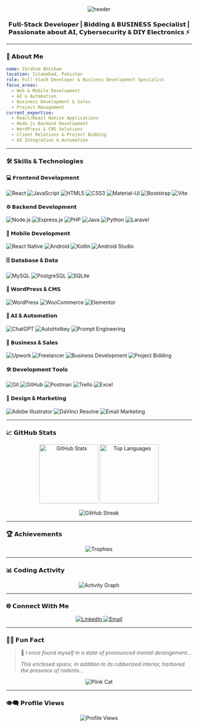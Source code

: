 <!-- Profile Header -->
<p align="center">
  <img src="https://capsule-render.vercel.app/api?type=waving&color=0e75b6&height=100&section=header&text=Hi%20👋,%20I'm%20Ibrahim%20Ahtsham&fontSize=30&fontAlignY=40&desc=Full-Stack%20Developer%20|%20AI%20Enthusiast%20|%20Tech%20Explorer&descAlignY=60&descAlign=50&fontColor=ffffff" alt="header"/>
</p>

<!-- About Me -->
<h3 align="center">𝗙𝘂𝗹𝗹-𝗦𝘁𝗮𝗰𝗸 𝗗𝗲𝘃𝗲𝗹𝗼𝗽𝗲𝗿 | 𝗕𝗶𝗱𝗱𝗶𝗻𝗴 & 𝗕𝗨𝗦𝗜𝗡𝗘𝗦𝗦 𝗦𝗽𝗲𝗰𝗶𝗮𝗹𝗶𝘀𝘁 | 𝗣𝗮𝘀𝘀𝗶𝗼𝗻𝗮𝘁𝗲 𝗮𝗯𝗼𝘂𝘁 𝗔𝗜, 𝗖𝘆𝗯𝗲𝗿𝘀𝗲𝗰𝘂𝗿𝗶𝘁𝘆 & 𝗗𝗜𝗬 𝗘𝗹𝗲𝗰𝘁𝗿𝗼𝗻𝗶𝗰𝘀 ⚡</h3>

---

### 🧠 𝗔𝗯𝗼𝘂𝘁 𝗠𝗲

```yaml
name: Ibrahim Ahtsham
location: Islamabad, Pakistan
role: Full-Stack Developer & Business Development Specialist
focus_areas:
  - Web & Mobile Development
  - AI & Automation
  - Business Development & Sales
  - Project Management
current_expertise:
  - React/React Native Applications
  - Node.js Backend Development
  - WordPress & CMS Solutions
  - Client Relations & Project Bidding
  - AI Integration & Automation
```

---

### 🛠️ 𝗦𝗸𝗶𝗹𝗹𝘀 & 𝗧𝗲𝗰𝗵𝗻𝗼𝗹𝗼𝗴𝗶𝗲𝘀

#### 💻 𝗙𝗿𝗼𝗻𝘁𝗲𝗻𝗱 𝗗𝗲𝘃𝗲𝗹𝗼𝗽𝗺𝗲𝗻𝘁

<p>
  <img src="https://img.shields.io/badge/React-20232A?style=for-the-badge&logo=react&logoColor=61DAFB" alt="React"/>
  <img src="https://img.shields.io/badge/JavaScript-F7DF1E?style=for-the-badge&logo=javascript&logoColor=black" alt="JavaScript"/>
  <img src="https://img.shields.io/badge/HTML5-E34F26?style=for-the-badge&logo=html5&logoColor=white" alt="HTML5"/>
  <img src="https://img.shields.io/badge/CSS3-1572B6?style=for-the-badge&logo=css3&logoColor=white" alt="CSS3"/>
  <img src="https://img.shields.io/badge/Material--UI-0081CB?style=for-the-badge&logo=material-ui&logoColor=white" alt="Material-UI"/>
  <img src="https://img.shields.io/badge/Bootstrap-563D7C?style=for-the-badge&logo=bootstrap&logoColor=white" alt="Bootstrap"/>
  <img src="https://img.shields.io/badge/Vite-646CFF?style=for-the-badge&logo=vite&logoColor=white" alt="Vite"/>
</p>

#### ⚙️ 𝗕𝗮𝗰𝗸𝗲𝗻𝗱 𝗗𝗲𝘃𝗲𝗹𝗼𝗽𝗺𝗲𝗻𝘁

<p>
  <img src="https://img.shields.io/badge/Node.js-43853D?style=for-the-badge&logo=node.js&logoColor=white" alt="Node.js"/>
  <img src="https://img.shields.io/badge/Express.js-404D59?style=for-the-badge" alt="Express.js"/>
  <img src="https://img.shields.io/badge/PHP-777BB4?style=for-the-badge&logo=php&logoColor=white" alt="PHP"/>
  <img src="https://img.shields.io/badge/Java-ED8B00?style=for-the-badge&logo=java&logoColor=white" alt="Java"/>
  <img src="https://img.shields.io/badge/Python-3776AB?style=for-the-badge&logo=python&logoColor=white" alt="Python"/>
  <img src="https://img.shields.io/badge/Laravel-FF2D20?style=for-the-badge&logo=laravel&logoColor=white" alt="Laravel"/>
</p>

#### 📱 𝗠𝗼𝗯𝗶𝗹𝗲 𝗗𝗲𝘃𝗲𝗹𝗼𝗽𝗺𝗲𝗻𝘁

<p>
  <img src="https://img.shields.io/badge/React_Native-20232A?style=for-the-badge&logo=react&logoColor=61DAFB" alt="React Native"/>
  <img src="https://img.shields.io/badge/Android-3DDC84?style=for-the-badge&logo=android&logoColor=white" alt="Android"/>
  <img src="https://img.shields.io/badge/Kotlin-0095D5?style=for-the-badge&logo=kotlin&logoColor=white" alt="Kotlin"/>
  <img src="https://img.shields.io/badge/Android_Studio-3DDC84?style=for-the-badge&logo=android-studio&logoColor=white" alt="Android Studio"/>
</p>

#### 🗄️ 𝗗𝗮𝘁𝗮𝗯𝗮𝘀𝗲 & 𝗗𝗮𝘁𝗮

<p>
  <img src="https://img.shields.io/badge/MySQL-00000F?style=for-the-badge&logo=mysql&logoColor=white" alt="MySQL"/>
  <img src="https://img.shields.io/badge/PostgreSQL-316192?style=for-the-badge&logo=postgresql&logoColor=white" alt="PostgreSQL"/>
  <img src="https://img.shields.io/badge/SQLite-07405E?style=for-the-badge&logo=sqlite&logoColor=white" alt="SQLite"/>
</p>

#### 🎨 𝗪𝗼𝗿𝗱𝗣𝗿𝗲𝘀𝘀 & 𝗖𝗠𝗦

<p>
  <img src="https://img.shields.io/badge/WordPress-21759B?style=for-the-badge&logo=wordpress&logoColor=white" alt="WordPress"/>
  <img src="https://img.shields.io/badge/WooCommerce-96588A?style=for-the-badge&logo=woocommerce&logoColor=white" alt="WooCommerce"/>
  <img src="https://img.shields.io/badge/Elementor-92003B?style=for-the-badge&logo=elementor&logoColor=white" alt="Elementor"/>
</p>

#### 🤖 𝗔𝗜 & 𝗔𝘂𝘁𝗼𝗺𝗮𝘁𝗶𝗼𝗻

<p>
  <img src="https://img.shields.io/badge/ChatGPT-74aa9c?style=for-the-badge&logo=openai&logoColor=white" alt="ChatGPT"/>
  <img src="https://img.shields.io/badge/AutoHotkey-334455?style=for-the-badge&logo=autohotkey&logoColor=white" alt="AutoHotkey"/>
  <img src="https://img.shields.io/badge/Prompt_Engineering-FF6B6B?style=for-the-badge" alt="Prompt Engineering"/>
</p>

#### 💼 𝗕𝘂𝘀𝗶𝗻𝗲𝘀𝘀 & 𝗦𝗮𝗹𝗲𝘀

<p>
  <img src="https://img.shields.io/badge/Upwork-6FDA44?style=for-the-badge&logo=upwork&logoColor=white" alt="Upwork"/>
  <img src="https://img.shields.io/badge/Freelancer-29B2FE?style=for-the-badge&logo=freelancer&logoColor=white" alt="Freelancer"/>
  <img src="https://img.shields.io/badge/Business_Development-4285F4?style=for-the-badge" alt="Business Development"/>
  <img src="https://img.shields.io/badge/Project_Bidding-FF9500?style=for-the-badge" alt="Project Bidding"/>
</p>

#### 🛠️ 𝗗𝗲𝘃𝗲𝗹𝗼𝗽𝗺𝗲𝗻𝘁 𝗧𝗼𝗼𝗹𝘀

<p>
  <img src="https://img.shields.io/badge/Git-F05032?style=for-the-badge&logo=git&logoColor=white" alt="Git"/>
  <img src="https://img.shields.io/badge/GitHub-100000?style=for-the-badge&logo=github&logoColor=white" alt="GitHub"/>
  <img src="https://img.shields.io/badge/Postman-FF6C37?style=for-the-badge&logo=postman&logoColor=white" alt="Postman"/>
  <img src="https://img.shields.io/badge/Trello-0079BF?style=for-the-badge&logo=trello&logoColor=white" alt="Trello"/>
  <img src="https://img.shields.io/badge/Microsoft_Excel-217346?style=for-the-badge&logo=microsoft-excel&logoColor=white" alt="Excel"/>
</p>

#### 🎨 𝗗𝗲𝘀𝗶𝗴𝗻 & 𝗠𝗮𝗿𝗸𝗲𝘁𝗶𝗻𝗴

<p>
  <img src="https://img.shields.io/badge/Adobe%20Illustrator-FF9A00?style=for-the-badge&logo=adobe%20illustrator&logoColor=white" alt="Adobe Illustrator"/>
  <img src="https://img.shields.io/badge/DaVinci_Resolve-233A51?style=for-the-badge&logo=davinciresolve&logoColor=white" alt="DaVinci Resolve"/>
  <img src="https://img.shields.io/badge/Email_Marketing-D14836?style=for-the-badge&logo=gmail&logoColor=white" alt="Email Marketing"/>
</p>

---

### 📈 𝗚𝗶𝘁𝗛𝘂𝗯 𝗦𝘁𝗮𝘁𝘀

<p align="center">
  <img src="https://github-readme-stats.vercel.app/api?username=ibrahimahtsham&show_icons=true&theme=tokyonight&hide_border=true&locale=en" alt="GitHub Stats" height="160"/>
  <img src="https://github-readme-stats.vercel.app/api/top-langs?username=ibrahimahtsham&show_icons=true&theme=tokyonight&hide_border=true&locale=en&layout=compact" alt="Top Languages" height="160"/>
</p>

<p align="center">
  <img src="https://github-readme-streak-stats.herokuapp.com/?user=ibrahimahtsham&theme=tokyonight&hide_border=true" alt="GitHub Streak"/>
</p>

---

### 🏆 𝗔𝗰𝗵𝗶𝗲𝘃𝗲𝗺𝗲𝗻𝘁𝘀

<p align="center">
  <img src="https://github-profile-trophy.vercel.app/?username=ibrahimahtsham&theme=tokyonight&no-frame=true&row=1&column=6" alt="Trophies"/>
</p>

---

### 📊 𝗖𝗼𝗱𝗶𝗻𝗴 𝗔𝗰𝘁𝗶𝘃𝗶𝘁𝘆

<p align="center">
  <img src="https://github-readme-activity-graph.vercel.app/graph?username=ibrahimahtsham&theme=tokyo-night&hide_border=true" alt="Activity Graph"/>
</p>

---

### 🌐 𝗖𝗼𝗻𝗻𝗲𝗰𝘁 𝗪𝗶𝘁𝗵 𝗠𝗲

<p align="center">
  <a href="https://linkedin.com/in/ibrahim-a-190637254" target="blank">
    <img src="https://img.shields.io/badge/LinkedIn-0077B5?style=for-the-badge&logo=linkedin&logoColor=white" alt="LinkedIn"/>
  </a>
  <a href="mailto:ibrahimahtsham2002@gmail.com">
    <img src="https://img.shields.io/badge/Email-D14836?style=for-the-badge&logo=gmail&logoColor=white" alt="Email"/>
  </a>
</p>

---

### 🐱‍👤 𝗙𝘂𝗻 𝗙𝗮𝗰𝘁

> 🧠 _I once found myself in a state of pronounced mental derangement..._
>
> _This enclosed space, in addition to its rubberized interior, harbored the presence of rodents..._

<p align="center">
  <img src="https://media.tenor.com/GOabrbLMl4AAAAAM/plink-cat-plink.gif" alt="Plink Cat"/>
</p>

---

### 👁️‍🗨️ 𝗣𝗿𝗼𝗳𝗶𝗹𝗲 𝗩𝗶𝗲𝘄𝘀

<p align="center">
  <img src="https://komarev.com/ghpvc/?username=ibrahimahtsham&label=Profile%20views&color=0e75b6&style=flat" alt="Profile Views"/>
</p>
